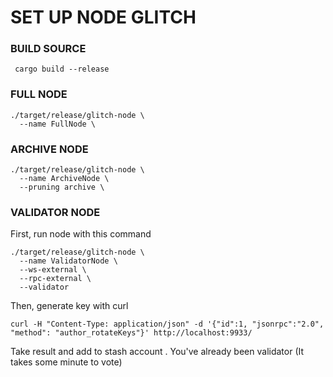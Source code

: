# SET UP NODE GLITCH

### BUILD SOURCE
```angular2html
 cargo build --release
```

### FULL NODE

```angular2html
./target/release/glitch-node \
  --name FullNode \

```

### ARCHIVE NODE

```angular2html
./target/release/glitch-node \
  --name ArchiveNode \
  --pruning archive \
```

### VALIDATOR NODE
First, run node with this command

```angular2html
./target/release/glitch-node \
  --name ValidatorNode \
  --ws-external \
  --rpc-external \
  --validator
```
Then, generate key with curl 
```angular2html
curl -H "Content-Type: application/json" -d '{"id":1, "jsonrpc":"2.0", "method": "author_rotateKeys"}' http://localhost:9933/
```
Take result and add to stash account . You've already been validator (It takes some minute to vote)





